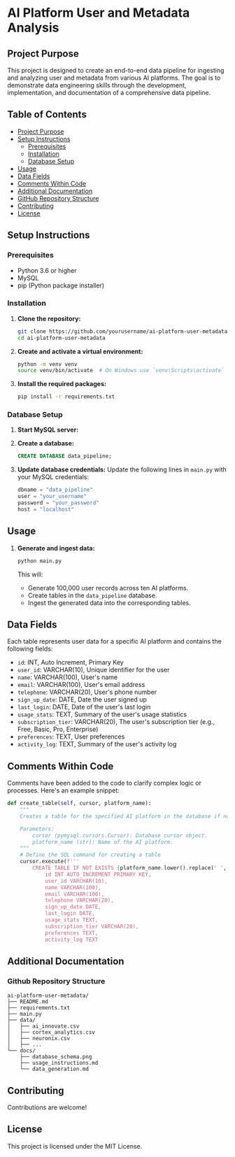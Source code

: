 # AI Platform User and Metadata Analysis

## Project Purpose
This project is designed to create an end-to-end data pipeline for ingesting and analyzing user and metadata from various AI platforms. The goal is to demonstrate data engineering skills through the development, implementation, and documentation of a comprehensive data pipeline.

## Table of Contents
- [Project Purpose](#project-purpose)
- [Setup Instructions](#setup-instructions)
  - [Prerequisites](#prerequisites)
  - [Installation](#installation)
  - [Database Setup](#database-setup)
- [Usage](#usage)
- [Data Fields](#data-fields)
- [Comments Within Code](#comments-within-code)
- [Additional Documentation](#additional-documentation)
- [GitHub Repository Structure](#github-repository-structure)
- [Contributing](#contributing)
- [License](#license)

## Setup Instructions

### Prerequisites
- Python 3.6 or higher
- MySQL
- pip (Python package installer)

### Installation
1. **Clone the repository:**
    ```bash
    git clone https://github.com/yourusername/ai-platform-user-metadata.git
    cd ai-platform-user-metadata
    ```

2. **Create and activate a virtual environment:**
    ```bash
    python -m venv venv
    source venv/bin/activate  # On Windows use `venv\Scripts\activate`
    ```

3. **Install the required packages:**
    ```bash
    pip install -r requirements.txt
    ```

### Database Setup
1. **Start MySQL server:**

2. **Create a database:**
    ```sql
    CREATE DATABASE data_pipeline;
    ```

3. **Update database credentials:**
   Update the following lines in `main.py` with your MySQL credentials:
    ```python
    dbname = "data_pipeline"
    user = "your_username"
    password = "your_password"
    host = "localhost"
    ```

## Usage

1. **Generate and ingest data:**
    ```bash
    python main.py
    ```

   This will:
   - Generate 100,000 user records across ten AI platforms.
   - Create tables in the `data_pipeline` database.
   - Ingest the generated data into the corresponding tables.

## Data Fields

Each table represents user data for a specific AI platform and contains the following fields:

- `id`: INT, Auto Increment, Primary Key
- `user_id`: VARCHAR(10), Unique identifier for the user
- `name`: VARCHAR(100), User's name
- `email`: VARCHAR(100), User's email address
- `telephone`: VARCHAR(20), User's phone number
- `sign_up_date`: DATE, Date the user signed up
- `last_login`: DATE, Date of the user's last login
- `usage_stats`: TEXT, Summary of the user's usage statistics
- `subscription_tier`: VARCHAR(20), The user's subscription tier (e.g., Free, Basic, Pro, Enterprise)
- `preferences`: TEXT, User preferences
- `activity_log`: TEXT, Summary of the user's activity log

## Comments Within Code

Comments have been added to the code to clarify complex logic or processes. Here's an example snippet:

```python
def create_table(self, cursor, platform_name):
    """
    Creates a table for the specified AI platform in the database if not exists.

    Parameters:
        cursor (pymysql.cursors.Cursor): Database cursor object.
        platform_name (str): Name of the AI platform.
    """
    # Define the SQL command for creating a table
    cursor.execute(f'''
        CREATE TABLE IF NOT EXISTS {platform_name.lower().replace(' ', '_')} (
            id INT AUTO_INCREMENT PRIMARY KEY,
            user_id VARCHAR(10),
            name VARCHAR(100),
            email VARCHAR(100),
            telephone VARCHAR(20),
            sign_up_date DATE,
            last_login DATE,
            usage_stats TEXT,
            subscription_tier VARCHAR(20),
            preferences TEXT,  
            activity_log TEXT
```


## Additional Documentation

### Github Repository Structure

```
ai-platform-user-metadata/
├── README.md
├── requirements.txt
├── main.py
├── data/
│   ├── ai_innovate.csv
│   ├── cortex_analytics.csv
│   ├── neuronix.csv
│   ├── ...
└── docs/
    ├── database_schema.png
    ├── usage_instructions.md
    └── data_generation.md
```

## Contributing

Contributions are welcome! 

## License

This project is licensed under the MIT License. 